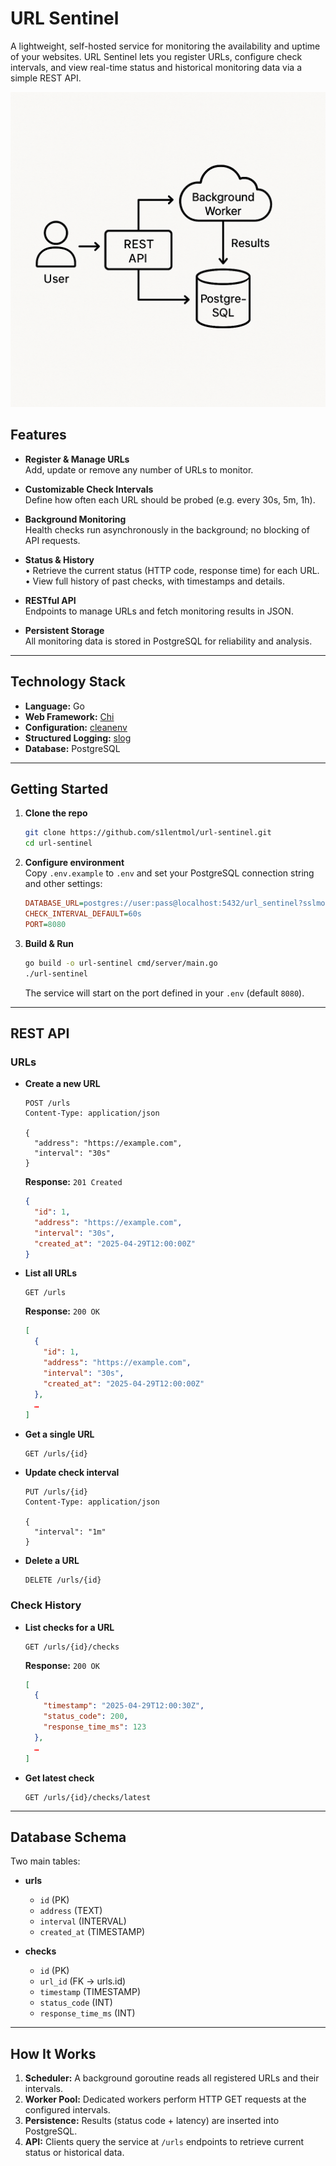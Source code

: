 # URL Sentinel

A lightweight, self-hosted service for monitoring the availability and uptime of your websites. URL Sentinel lets you register URLs, configure check intervals, and view real-time status and historical monitoring data via a simple REST API.

![Work Scheme](./work_scheme.png)

## Features

- **Register & Manage URLs**  
  Add, update or remove any number of URLs to monitor.

- **Customizable Check Intervals**  
  Define how often each URL should be probed (e.g. every 30s, 5m, 1h).

- **Background Monitoring**  
  Health checks run asynchronously in the background; no blocking of API requests.

- **Status & History**  
  • Retrieve the current status (HTTP code, response time) for each URL.  
  • View full history of past checks, with timestamps and details.

- **RESTful API**  
  Endpoints to manage URLs and fetch monitoring results in JSON.

- **Persistent Storage**  
  All monitoring data is stored in PostgreSQL for reliability and analysis.

---

## Technology Stack

- **Language:** Go  
- **Web Framework:** [Chi](https://github.com/go-chi/chi)  
- **Configuration:** [cleanenv](https://github.com/ilyakaznacheev/cleanenv)  
- **Structured Logging:** [slog](https://pkg.go.dev/log/slog)  
- **Database:** PostgreSQL

---

## Getting Started

1. **Clone the repo**  
   ```bash
   git clone https://github.com/s1lentmol/url-sentinel.git
   cd url-sentinel
   ```

2. **Configure environment**  
   Copy `.env.example` to `.env` and set your PostgreSQL connection string and other settings:
   ```ini
   DATABASE_URL=postgres://user:pass@localhost:5432/url_sentinel?sslmode=disable
   CHECK_INTERVAL_DEFAULT=60s
   PORT=8080
   ```

3. **Build & Run**  
   ```bash
   go build -o url-sentinel cmd/server/main.go
   ./url-sentinel
   ```

   The service will start on the port defined in your `.env` (default `8080`).

---

## REST API

### URLs

- **Create a new URL**  
  ```http
  POST /urls
  Content-Type: application/json

  {
    "address": "https://example.com",
    "interval": "30s"
  }
  ```
  **Response:** `201 Created`  
  ```json
  {
    "id": 1,
    "address": "https://example.com",
    "interval": "30s",
    "created_at": "2025-04-29T12:00:00Z"
  }
  ```

- **List all URLs**  
  ```http
  GET /urls
  ```
  **Response:** `200 OK`  
  ```json
  [
    {
      "id": 1,
      "address": "https://example.com",
      "interval": "30s",
      "created_at": "2025-04-29T12:00:00Z"
    },
    …
  ]
  ```

- **Get a single URL**  
  ```http
  GET /urls/{id}
  ```

- **Update check interval**  
  ```http
  PUT /urls/{id}
  Content-Type: application/json

  {
    "interval": "1m"
  }
  ```

- **Delete a URL**  
  ```http
  DELETE /urls/{id}
  ```

### Check History

- **List checks for a URL**  
  ```http
  GET /urls/{id}/checks
  ```
  **Response:** `200 OK`  
  ```json
  [
    {
      "timestamp": "2025-04-29T12:00:30Z",
      "status_code": 200,
      "response_time_ms": 123
    },
    …
  ]
  ```

- **Get latest check**  
  ```http
  GET /urls/{id}/checks/latest
  ```

---

## Database Schema

Two main tables:

- **urls**  
  - `id` (PK)  
  - `address` (TEXT)  
  - `interval` (INTERVAL)  
  - `created_at` (TIMESTAMP)

- **checks**  
  - `id` (PK)  
  - `url_id` (FK → urls.id)  
  - `timestamp` (TIMESTAMP)  
  - `status_code` (INT)  
  - `response_time_ms` (INT)

---

## How It Works

1. **Scheduler:** A background goroutine reads all registered URLs and their intervals.  
2. **Worker Pool:** Dedicated workers perform HTTP GET requests at the configured intervals.  
3. **Persistence:** Results (status code + latency) are inserted into PostgreSQL.  
4. **API:** Clients query the service at `/urls` endpoints to retrieve current status or historical data.
